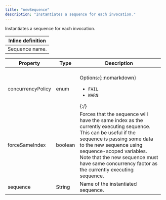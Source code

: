 ```yaml
---
title: "newSequence"
description: "Instantiates a sequence for each invocation."
---
```

Instantiates a sequence for each invocation.

| Inline definition |
| -------- |
| Sequence name. |


| Property | Type | Description |
| ------- | ------- | -------- |
| concurrencyPolicy | enum | <br>Options:{::nomarkdown}<ul><li><code>FAIL</code></li><li><code>WARN</code></li></ul>{:/} |
| forceSameIndex | boolean | Forces that the sequence will have the same index as the currently executing sequence. This can be useful if the sequence is passing some data to the new sequence using sequence-scoped variables. Note that the new sequence must have same concurrency factor as the currently executing sequence. |
| sequence | String | Name of the instantiated sequence. |

